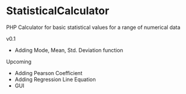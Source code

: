 # StatisticalCalculator
PHP Calculator for basic statistical values for a range of numerical data

v0.1
- Adding Mode, Mean, Std. Deviation function

Upcoming
- Adding Pearson Coefficient
- Adding Regression Line Equation
- GUI
